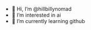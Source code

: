 - 👋 Hi, I’m @hillbillynomad
- 👀 I’m interested in ai
- 🌱 I’m currently learning github

<!---
hillbillynomad/hillbillynomad is a ✨ special ✨ repository because its `README.md` (this file) appears on your GitHub profile.
You can click the Preview link to take a look at your changes.
--->
